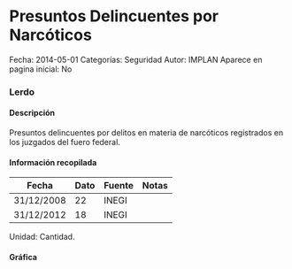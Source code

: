 Presuntos Delincuentes por Narcóticos
=====

Fecha: 2014-05-01
Categorías: Seguridad
Autor: IMPLAN
Aparece en pagina inicial: No

### Lerdo

#### Descripción

Presuntos delincuentes por delitos en materia de narcóticos registrados en los juzgados del fuero federal.

<!-- break -->

#### Información recopilada

<table class="table table-hover table-bordered matriz">
  <thead>
    <tr><th>Fecha</th><th>Dato</th><th>Fuente</th><th>Notas</th></tr>
  </thead>
  <tbody>
    <tr><td class="centrado">31/12/2008</td><td class="derecha">22</td><td>INEGI</td><td></td></tr>
    <tr><td class="centrado">31/12/2012</td><td class="derecha">18</td><td>INEGI</td><td></td></tr>
  </tbody>
</table>

Unidad: Cantidad.

#### Gráfica

<div id="Morriscfpnfeli" class="grafica"></div>
  <!-- JAVASCRIPT DE LA GRAFICA EN Morriscfpnfeli -->
  <script>
  new Morris.Line({
    element: 'Morriscfpnfeli',
    data: [
      { fecha: '2008-12-31', dato: 22 },
      { fecha: '2012-12-31', dato: 18 }
    ],
    xkey: 'fecha',
    ykeys: ['dato'],
    labels: ['Dato'],
    lineColors: ['#FF5B02'],
    xLabelFormat: function(d) {
      return d.getDate()+'/'+(d.getMonth()+1)+'/'+d.getFullYear();
    },
    dateFormat: function (ts) {
      var d = new Date(ts);
      return d.getDate() + '/' + (d.getMonth() + 1) + '/' + d.getFullYear();
    }
  });
  </script>
